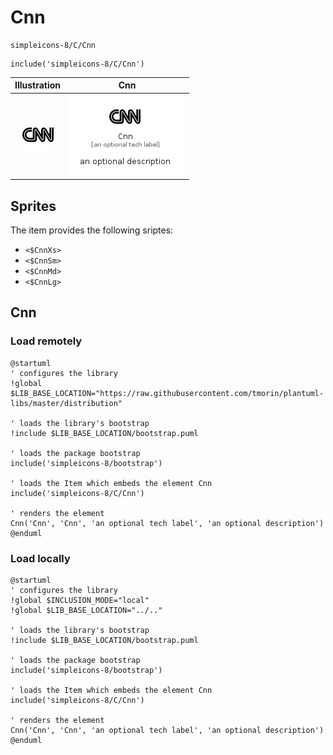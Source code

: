 # Cnn


```text
simpleicons-8/C/Cnn
```

```text
include('simpleicons-8/C/Cnn')
```



| Illustration | Cnn |
| :---: | :---: |
| ![illustration for Illustration](../../simpleicons-8/C/Cnn.png) | ![illustration for Cnn](../../simpleicons-8/C/Cnn.Local.png) |



## Sprites
The item provides the following sriptes:

- `<$CnnXs>`
- `<$CnnSm>`
- `<$CnnMd>`
- `<$CnnLg>`





## Cnn

### Load remotely
```plantuml
@startuml
' configures the library
!global $LIB_BASE_LOCATION="https://raw.githubusercontent.com/tmorin/plantuml-libs/master/distribution"

' loads the library's bootstrap
!include $LIB_BASE_LOCATION/bootstrap.puml

' loads the package bootstrap
include('simpleicons-8/bootstrap')

' loads the Item which embeds the element Cnn
include('simpleicons-8/C/Cnn')

' renders the element
Cnn('Cnn', 'Cnn', 'an optional tech label', 'an optional description')
@enduml
```

### Load locally
```plantuml
@startuml
' configures the library
!global $INCLUSION_MODE="local"
!global $LIB_BASE_LOCATION="../.."

' loads the library's bootstrap
!include $LIB_BASE_LOCATION/bootstrap.puml

' loads the package bootstrap
include('simpleicons-8/bootstrap')

' loads the Item which embeds the element Cnn
include('simpleicons-8/C/Cnn')

' renders the element
Cnn('Cnn', 'Cnn', 'an optional tech label', 'an optional description')
@enduml
```

